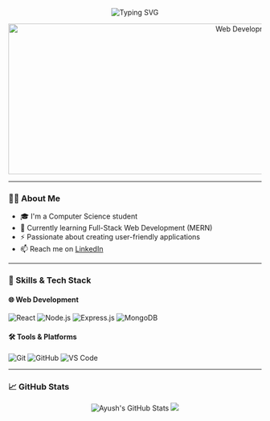 
<!-- GitHub Profile README for Ayush -->

<p align="center">
  <img src="https://readme-typing-svg.demolab.com?font=Fira+Code&pause=1000&color=36BCF7&width=900&center=true&vCenter=true&multiline=false&lines=Hi,+I'm+Ayush+Thakur;Full+Stack+Web+Developer+(MERN);Always+learning+and+building!" alt="Typing SVG" />
</p>
<p align="center">
  <img src="https://media.giphy.com/media/ZVik7pBtu9dNS/giphy.gif" width="1000" height="300" alt="Web Development Animation">
</p>

---

### 🧑‍💻 About Me

- 🎓 I'm a Computer Science student
- 🌱 Currently learning Full-Stack Web Development (MERN)
- ⚡ Passionate about creating user-friendly applications
- 📫 Reach me on [LinkedIn](https://www.linkedin.com)

---

### 🚀 Skills & Tech Stack

#### 🌐 Web Development
![React](https://img.shields.io/badge/React-%2320232a.svg?style=for-the-badge&logo=react&logoColor=%2361DAFB)
![Node.js](https://img.shields.io/badge/Node.js-339933?style=for-the-badge&logo=nodedotjs&logoColor=white)
![Express.js](https://img.shields.io/badge/Express.js-404D59?style=for-the-badge)
![MongoDB](https://img.shields.io/badge/MongoDB-4EA94B?style=for-the-badge&logo=mongodb&logoColor=white)

#### 🛠 Tools & Platforms
![Git](https://img.shields.io/badge/Git-F05032?style=for-the-badge&logo=git&logoColor=white)
![GitHub](https://img.shields.io/badge/GitHub-181717?style=for-the-badge&logo=github&logoColor=white)
![VS Code](https://img.shields.io/badge/VSCode-007ACC?style=for-the-badge&logo=visual-studio-code&logoColor=white)

---

### 📈 GitHub Stats

<p align="center">
  <img src="https://github-readme-stats.vercel.app/api?username=ayushthakur&show_icons=true&theme=tokyonight" alt="Ayush's GitHub Stats" />
<img src="https://streak-stats.demolab.com?user=ayushthakur&theme=tokyonight" />
